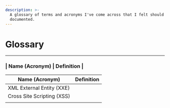 ```yaml
---
description: >-
  A glossary of terms and acronyms I've come across that I felt should be
  documented.
---
```


# Glossary

***

### | Name (Acronym) | Definition |

| Name (Acronym)             | Definition |
| -------------------------- | ---------- |
| XML External Entity (XXE)  |            |
| Cross Site Scripting (XSS) |            |
|                            |            |
